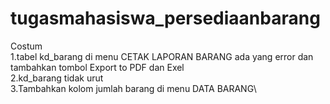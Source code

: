 # tugasmahasiswa_persediaanbarang
Costum\
1.tabel kd_barang di menu CETAK LAPORAN BARANG ada yang error dan tambahkan tombol Export to PDF dan Exel\
2.kd_barang tidak urut\
3.Tambahkan kolom jumlah barang di menu DATA BARANG\
